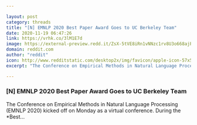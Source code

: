```yaml
---

layout: post
category: threads
title: "[N] EMNLP 2020 Best Paper Award Goes to UC Berkeley Team"
date: 2020-11-19 06:47:26
link: https://vrhk.co/3lM1E7d
image: https://external-preview.redd.it/ZsX-5tVE8iRn1vNNzc1rv8U3o668ajPqj9S5Eyr0Hm4.jpg?width=1200&height=628.272251309&auto=webp&crop=1200:628.272251309,smart&s=f70bd9a34fcef1b0d873bc33a84f01bc6cd84ca5
domain: reddit.com
author: "reddit"
icon: http://www.redditstatic.com/desktop2x/img/favicon/apple-icon-57x57.png
excerpt: "The Conference on Empirical Methods in Natural Language Processing (EMNLP 2020) kicked off on Monday as a virtual conference. During the *Best..."

---
```


### [N] EMNLP 2020 Best Paper Award Goes to UC Berkeley Team

The Conference on Empirical Methods in Natural Language Processing (EMNLP 2020) kicked off on Monday as a virtual conference. During the *Best...